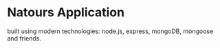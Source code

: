 # Natours Application

built using modern technologies: node.js, express, mongoDB, mongoose and friends.
